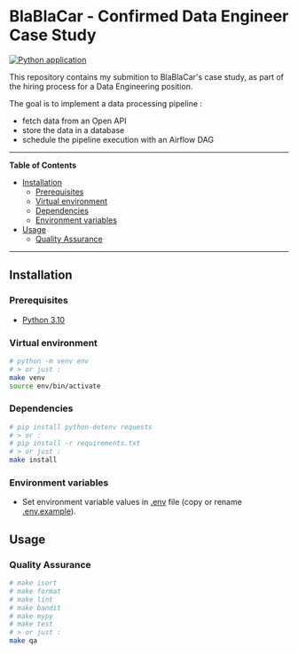# BlaBlaCar - Confirmed Data Engineer Case Study

[![Python application](https://github.com/fleuryc/blablacar_case-study_python/actions/workflows/python-app.yml/badge.svg)](https://github.com/fleuryc/blablacar_case-study_python/actions/workflows/python-app.yml)

This repository contains my submition to BlaBlaCar's case study, as part of the hiring process for a Data Engineering position.

The goal is to implement a data processing pipeline :

- fetch data from an Open API
- store the data in a database
- schedule the pipeline execution with an Airflow DAG

---

**Table of Contents**

- [Installation](#installation)
  - [Prerequisites](#prerequisites)
  - [Virtual environment](#virtual-environment)
  - [Dependencies](#dependencies)
  - [Environment variables](#environment-variables)
- [Usage](#usage)
  - [Quality Assurance](#quality-assurance)

---

## Installation

### Prerequisites

- [Python 3.10](https://www.python.org/downloads/)

### Virtual environment

```bash
# python -m venv env
# > or just :
make venv
source env/bin/activate
```

### Dependencies

```bash
# pip install python-dotenv requests
# > or :
# pip install -r requirements.txt
# > or just :
make install
```

### Environment variables

- Set environment variable values in [.env](.env) file (copy or rename [.env.example](.env.example)).

## Usage

### Quality Assurance

```bash
# make isort
# make format
# make lint
# make bandit
# make mypy
# make test
# > or just :
make qa
```
